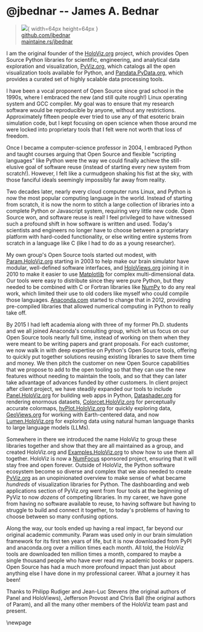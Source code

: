 # @jbednar -- James A. Bednar

> ![](https://github.com/jbednar.png){ width=64px height=64px }  
> [github.com/jbednar](https://github.com/jbednar)  
> [maintaine.rs/jbednar](https://maintaine.rs/jbednar)

I am the original founder of the [HoloViz.org](https://holoviz.org/) project, which provides Open Source Python libraries for scientific, engineering, and analytical data exploration and visualization, [PyViz.org](https://pyviz.org/), which catalogs all the open visualization tools available for Python, and [Pandata.PyData.org](https://pandata.pydata.org/), which provides a curated set of highly scalable data processing tools.

I have been a vocal proponent of Open Source since grad school in the 1990s, where I embraced the new (and still quite rough!) Linux operating system and GCC compiler. My goal was to ensure that my research software would be reproducible by anyone, without any restrictions. Approximately fifteen people ever tried to use any of that esoteric brain simulation code, but I kept focusing on open science when those around me were locked into proprietary tools that I felt were not worth that loss of freedom.

Once I became a computer-science professor in 2004, I embraced Python and taught courses arguing that Open Source and flexible "scripting languages" like Python were the way we could finally achieve the still-elusive goal of software reuse (instead of starting every new system from scratch!). However, I felt like a curmudgeon shaking his fist at the sky, with those fanciful ideals seemingly impossibly far away from reality.

Two decades later, nearly every cloud computer runs Linux, and Python is now the most popular computing language in the world. Instead of starting from scratch, it is now the norm to stitch a large collection of libraries into a complete Python or Javascript system, requiring very little new code. Open Source won, and software reuse is real! I feel privileged to have witnessed such a profound shift in how software is written and used. Today's scientists and engineers no longer have to choose between a proprietary platform with hard-coded functionality, or else writing entire systems from scratch in a language like C (like I had to do as a young researcher).

My own group's Open Source tools started out modest, with [Param.HoloViz.org](https://param.holoviz.org/) starting in 2003 to help make our brain simulator have modular, well-defined software interfaces, and [HoloViews.org](https://holoviews.org) joining it in 2010 to make it easier to use [Matplotlib](https://matplotlib.org/) for complex multi-dimensional data. Our tools were easy to distribute since they were pure Python, but they needed to be combined with C or Fortran libraries like [NumPy](https://numpy.org/) to do any real work, which limited their use to old coders like myself who could compile those languages. [Anaconda.com](https://www.anaconda.com/) started to change that in 2012, providing pre-compiled libraries that allowed numerical computing in Python to really take off.

By 2015 I had left academia along with three of my former Ph.D. students and we all joined Anaconda's consulting group, which let us focus on our Open Source tools nearly full time, instead of working on them when they were meant to be writing papers and grant proposals. For each customer, we now walk in with deep expertise on Python's Open Source tools, offering to quickly put together solutions reusing existing libraries to save them time and money. We then pitch the customer on new Open Source capabilities that we propose to add to the open tooling so that they can use the new features without needing to maintain the tools, and so that they can later take advantage of advances funded by other customers. In client project after client project, we have steadily expanded our tools to include [Panel.HoloViz.org](https://panel.holoviz.org/) for building web apps in Python, [Datashader.org](https://datashader.org/) for rendering enormous datasets, [Colorcet.HoloViz.org](https://colorcet.holoviz.org/) for perceptually accurate colormaps, [hvPlot.HoloViz.org](https://hvplot.holoviz.org/) for quickly exploring data, [GeoViews.org](https://geoviews.org/) for working with Earth-centered data, and now [Lumen.HoloViz.org](https://lumen.holoviz.org/) for exploring data using natural human language thanks to large language models (LLMs).

Somewhere in there we introduced the name HoloViz to group these libraries together and show that they are all maintained as a group, and created HoloViz.org and [Examples.HoloViz.org](https://examples.holoviz.org/gallery/index.html) to show how to use them all together. HoloViz is now a [NumFocus](https://numfocus.org) sponsored project, ensuring that it will stay free and open forever. Outside of HoloViz, the Python software ecosystem become so diverse and complex that we also needed to create [PyViz.org](https://pyviz.org) as an unopinionated overview to make sense of what became _hundreds_ of visualization libraries for Python. The dashboarding and web applications section of PyViz.org went from four tools at the beginning of PyViz to now _dozens_ of competing libraries. In my career, we have gone from having no software available to reuse, to having software but having to struggle to build and connect it together, to today's problems of having to choose between so many confusing options.

Along the way, our tools ended up having a real impact, far beyond our original academic community. Param was used only in our brain simulation framework for its first ten years of life, but it is now downloaded from PyPI and anaconda.org over a million times each month. All told, the HoloViz tools are downloaded ten million times a month, compared to maybe a single thousand people who have ever read my academic books or papers. Open Source has had a much more profound impact than just about anything else I have done in my professional career. What a journey it has been!

Thanks to Philipp Rudiger and Jean-Luc Stevens (the original authors of Panel and HoloViews), Jefferson Provost and Chris Ball (the original authors of Param), and all the many other members of the HoloViz team past and present.

\newpage

